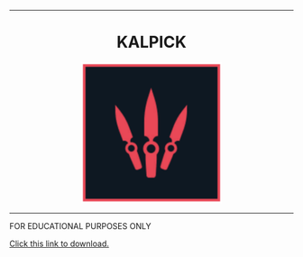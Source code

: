 <hr>
<h1 align="center">KALPICK</h1>
<div align="center">
  <img src="kalpick.png" border="0" width="250px" height="auto"><br>
  <hr>
</div>
FOR EDUCATIONAL PURPOSES ONLY

[Click this link to download.](https://github.com/MonkeySp1n/kalpick/releases/download/v1.0.0/kalpick.exe)
